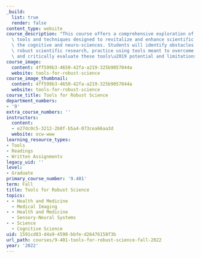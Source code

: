 ```yaml
---
_build:
  list: true
  render: false
content_type: website
course_description: "This course offers a comprehensive exploration of cutting-edge\
  \ tools and techniques designed to revitalize and enhance scientific practices in\
  \ the cognitive and neuro-sciences. Students will identify obstacles to conducting\
  \ robust scientific research, practice using tools meant to overcome these obstacles,\
  \ and critically evaluate these tools\u2019 potential and limitations."
course_image:
  content: 4ff599b3-4650-42fa-a219-325b9057044a
  website: tools-for-robust-science
course_image_thumbnail:
  content: 4ff599b3-4650-42fa-a219-325b9057044a
  website: tools-for-robust-science
course_title: Tools for Robust Science
department_numbers:
- '9'
extra_course_numbers: ''
instructors:
  content:
  - e27dc0c5-3212-2b0f-b5a4-073cea66aa3d
  website: ocw-www
learning_resource_types:
- Tools
- Readings
- Written Assignments
legacy_uid: ''
level:
- Graduate
primary_course_number: '9.401'
term: Fall
title: Tools for Robust Science
topics:
- - Health and Medicine
  - Medical Imaging
- - Health and Medicine
  - Sensory-Neural Systems
- - Science
  - Cognitive Science
uid: 1591cd83-d4a9-4590-bbfe-d26476158f3b
url_path: courses/9-401-tools-for-robust-science-fall-2022
year: '2022'
---
```

